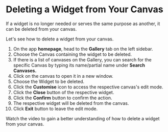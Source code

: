 # Deleting a Widget from Your Canvas

If a widget is no longer needed or serves the same purpose as another, it can be deleted from your canvas.

Let's see how to delete a widget from your canvas.

1. On the app **homepage**, head to the **Gallery** tab on the left sidebar.
2. Choose the Canvas containing the widget to be deleted.
3. If there is a list of canvases on the Gallery, you can search for the specific Canvas by typing its name/partial name under **Search Canvases.**
4. Click on the canvas to open it in a new window.
5. Choose the Widget to be deleted.
6. Click the **Customise** icon to access the respective canvas's edit mode.
7. Click the **Close** button of the respective widget.
8. Click the **Confirm** button to confirm the action.
9. The respective widget will be deleted from the canvas.
10. Click **Exit** button to leave the edit mode.

Watch the video to gain a better understanding of how to delete a widget from your canvas.

